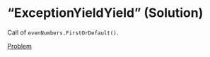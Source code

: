 # “ExceptionYieldYield” (Solution)

Call of `evenNumbers.FirstOrDefault()`.

[Problem](./ExceptionYieldYield-P.md)